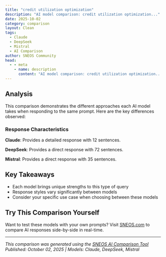 ```yaml
---
title: "credit utilization optimization"
description: "AI model comparison: credit utilization optimization..."
date: 2025-10-02
category: comparison
layout: Clean
tags:
  - Claude
  - DeepSeek
  - Mistral
  - AI Comparison
author: SNEOS Community
head:
  - - meta
    - name: description
      content: "AI model comparison: credit utilization optimization..."
---
```


<ChatComparison
  title="credit utilization optimization"
  prompt="credit utilization optimization"
  :responses='{
    "Claude": "# Credit Utilization Optimization Guide\n\n## What is Credit Utilization?\n\n**Credit utilization ratio** = Total credit card balances \u00F7 Total credit limits\n\nThis ratio significantly impacts your credit score and represents about 30% of your FICO score calculation.\n\n## Optimal Utilization Targets\n\n### Primary Goals:\n- **Below 30%** - Generally acceptable\n- **Below 10%** - Good for credit health  \n- **Below 1-5%** - Optimal for highest credit scores\n- **0%** - Can be beneficial, but small utilization (1-2%) often performs better\n\n## Optimization Strategies\n\n### 1. **Multiple Payment Method**\n- Make payments before statement closing dates\n- Pay down balances mid-cycle\n- Keep reported balances low even if you pay in full\n\n### 2. **Strategic Balance Distribution**\n\u0060\u0060\u0060\nExample with $10,000 total credit:\n\u274C Bad: One card at 80% ($4,000/$5,000), others at 0%\n\u2705 Good: All cards under 30%, total under 10%\n\u0060\u0060\u0060\n\n### 3. **Credit Limit Management**\n- Request credit limit increases (without hard pulls when possible)\n- Keep old accounts open to maintain available credit\n- Don\u0027t close cards unless necessary\n\n### 4. **Timing Optimization**\n- Learn your statement closing dates\n- Pay before closing dates to report lower balances\n- Consider making multiple payments per month\n\n## Advanced Techniques\n\n### **All Zero Except One (AZEO)**\n- Keep all cards at $0 reported balance\n- Maintain small balance ($1-20) on one card\n- Often produces highest scores\n\n### **Balance Spreading**\n- Distribute balances across multiple cards\n- Keep individual cards under 10%\n- Avoid maxing out any single card\n\n### **Payment Timing**\n\u0060\u0060\u0060\nStatement Date: 15th of each month\nPayment Strategy:\n- Pay most of balance by 10th\n- Let small amount report on 15th\n- Pay remainder after statement\n\u0060\u0060\u0060\n\n## Common Mistakes to Avoid\n\n\u274C **Paying only minimum amounts**\n\u274C **Maxing out cards (even temporarily)**\n\u274C **Closing old credit accounts**\n\u274C **Only checking utilization monthly**\n\u274C **Ignoring individual card ratios**\n\n## Monitoring Tools\n\n### Free Options:\n- Credit Karma\n- Credit.com\n- Annual credit reports\n- Bank/card issuer apps\n\n### What to Track:\n- Overall utilization ratio\n- Individual card utilization\n- Credit limit changes\n- Statement closing dates\n\n## Quick Wins for Immediate Improvement\n\n1. **Request credit limit increases** on existing cards\n2. **Pay down current balances** before next statement\n3. **Set up account alerts** at 20% utilization\n4. **Automate payments** to avoid missed payments\n\n## Long-term Strategy\n\n- Maintain utilization under 10% consistently\n- Gradually build available credit\n- Monitor credit reports regularly\n- Use credit responsibly while optimizing ratios\n\nWould you like me to help you create a specific optimization plan based on your current credit situation?",
    "DeepSeek": "Of course. Credit utilization optimization is one of the most powerful and fastest ways to improve your credit score. It\u0027s the second most important factor in most scoring models, after payment history.\n\nThis guide will break down what it is, why it matters, and provide a clear, actionable strategy.\n\n### What is Credit Utilization?\n\n**Credit Utilization** is the ratio of your current credit card balances to your total credit card limits. It\u0027s expressed as a percentage.\n\n*   **Formula:** (Total Credit Card Balances \u00F7 Total Credit Card Limits) x 100\n*   **Example:** If you have a total balance of $2,000 across all cards and a total credit limit of $10,000, your overall utilization is **20%**.\n\nThere are two types:\n1.  **Overall Utilization:** The combined utilization across all your credit cards.\n2.  **Per-Card Utilization:** The utilization on each individual card. Scoring models look at both.\n\n---\n\n### The Golden Rule: The 30% (and the 10%) Myth \u0026 Reality\n\nYou\u0027ve probably heard \u0022keep your utilization below 30%.\u0022 This is a good starting point, but it\u0027s not the whole story.\n\n*   **The 30% Rule:** This is the **maximum** you should ever go. Exceeding 30% will likely start to negatively impact your score.\n*   **The Optimal Zone:** For the **best possible scores**, you want to be in the **1%-9%** range. The lower your utilization, the better, with one caveat: **$0 reported utilization** can sometimes be slightly worse than a small amount (e.g., 1%) because it looks like you aren\u0027t using your credit.\n\n**Key Insight:** Credit utilization has no memory in current scoring models. This means you can have 80% utilization this month, bring it down to 7% next month, and your score will fully recover. You don\u0027t need to maintain a low utilization for years; you just need it to be low **on the day your lender reports to the credit bureaus**.\n\n---\n\n### Actionable Optimization Strategies\n\nHere is a tiered list of strategies, from easiest to most advanced.\n\n#### Tier 1: The Fundamentals (For Everyone)\n\n1.  **Pay Early \u0026 Strategically (The AZEO Method)**\n    This is the single most effective tactic for most people. Don\u0027t wait for your statement. Pay down your balance *before* the statement closing date.\n    *   **How it works:** Your credit card company reports your balance to the credit bureaus once a month, usually on your **statement closing date**. This is *not* your payment due date.\n    *   **Action:** Log into your account, find your \u0022statement closing date,\u0022 and pay down your balance a few days before that date so that only a small amount (ideally 1%-9% of the limit) posts on the statement.\n\n2.  **The \u0022All Zero Except One\u0022 (AZEO) Method:**\n    This is a proven method for maximizing scores, especially before applying for a major loan.\n    *   **Step 1:** Let a small charge (1%-9% of the limit) post to **one** of your credit cards. Pay the rest off completely before the statement date.\n    *   **Step 2:** Ensure **all other cards report a $0 balance**.\n    *   **Why it works:** It shows very low overall and per-card utilization while demonstrating you are actively using your credit.\n\n3.  **Request Credit Limit Increases**\n    This is a quick way to lower your utilization without paying down debt.\n    *   **How:** Call your card issuer or use the online portal to request a credit limit increase.\n    *   **Best Practice:** Ask if the issuer can do a \u0022soft pull\u0022 (which doesn\u0027t hurt your score) rather than a \u0022hard pull\u0022 (which causes a small, temporary score drop).\n    *   **When to ask:** Wait until you have a history of on-time payments (6-12 months) and a higher income.\n\n#### Tier 2: Advanced \u0026 Strategic Moves\n\n4.  **Become an Authorized User**\n    If a family member has a credit card with a high limit and a perfect payment history, ask them to add you as an authorized user. Their card\u0027s credit limit and history can be added to your credit file, instantly lowering your overall utilization. Ensure the card issuer reports authorized user activity to the credit bureaus.\n\n5.  **Open a New Credit Account (Use with Caution)**\n    Applying for a new card increases your total available credit, thus lowering utilization.\n    *   **The Trade-off:** This results in a hard inquiry, which dings your score slightly, and lowers the average age of your accounts. This strategy is best for those with already good credit who don\u0027t plan to apply for a major loan (like a mortgage) in the next 6-12 months.\n\n6.  **Spread Out Charges**\n    If you have a large purchase, consider splitting it across multiple cards to avoid maxing out any single one. This keeps your per-card utilization low.\n\n7.  **Use Multiple Payments Per Month**\n    If you use your card for daily expenses, get in the habit of making payments every two weeks or even weekly. This prevents your balance from ever getting too high relative to your limit.\n\n---\n\n### Common Pitfalls to Avoid\n\n*   **Closing Old Credit Cards:** This reduces your total available credit and can dramatically increase your utilization. Even if you don\u0027t use an old card, keep it open (unless it has an annual fee).\n*   **Maxing Out a Single Card:** Even if your overall utilization is low, maxing out one card hurts your \u0022per-card utilization\u0022 and looks risky to lenders.\n*   **Assuming $0 is Best:** While better than high utilization, a $0 reported balance across all cards can be slightly less optimal than showing a tiny, manageable amount.\n\n### Quick-Start Checklist\n\n1.  [ ] **Determine your statement closing dates** for all cards.\n2.  [ ] **Calculate your current overall and per-card utilization.**\n3.  [ ] **Set a goal** to get overall utilization below 30% (good) and then below 10% (excellent).\n4.  [ ] **Implement the AZEO method** 1-2 months before applying for a major loan.\n5.  [ ] **Request a credit limit increase** on your oldest, most-used card (if your history is good).\n\nBy understanding and actively managing your credit utilization, you have direct control over a major part of your financial health and can see significant score improvements in as little as 30-60 days.",
    "Mistral": "Credit utilization is a significant factor in determining your credit score. It represents the percentage of your available credit that you\u0027re using at any given time. Optimizing your credit utilization can help improve your credit score. Here are some strategies to do that:\n\n### 1. **Keep Utilization Below 30%**\n   - **Ideal Range**: Aim to keep your credit utilization below 30%. For example, if you have a credit limit of $10,000, try to keep your balance below $3,000.\n   - **Even Lower**: Some experts recommend keeping it below 10% for the best results.\n\n### 2. **Pay Down Balances**\n   - **Regular Payments**: Make regular payments to reduce your balances.\n   - **Multiple Payments**: Consider making multiple payments throughout the month to keep your balance low.\n\n### 3. **Increase Credit Limits**\n   - **Request Increases**: Ask your credit card issuers to increase your credit limits. This can lower your utilization ratio without changing your spending habits.\n   - **New Credit Cards**: Opening a new credit card can also increase your overall credit limit, but be cautious as this can temporarily lower your credit score due to the hard inquiry.\n\n### 4. **Monitor Your Credit Report**\n   - **Regular Checks**: Regularly check your credit report to ensure accuracy and monitor your utilization.\n   - **Credit Monitoring Services**: Use credit monitoring services to keep track of your credit utilization and other factors affecting your score.\n\n### 5. **Use Credit Wisely**\n   - **Avoid Maxing Out**: Avoid maxing out your credit cards, even if you plan to pay off the balance in full.\n   - **Balance Transfers**: Consider transferring balances to a card with a higher credit limit to reduce utilization.\n\n### 6. **Pay Before the Statement Closing Date**\n   - **Timing**: Pay down your balance before the statement closing date, as this is when your credit utilization is reported to the credit bureaus.\n\n### 7. **Diversify Credit Types**\n   - **Mix of Credit**: Having a mix of credit types (e.g., credit cards, auto loans, mortgages) can also positively impact your credit score.\n\n### 8. **Avoid Closing Old Accounts**\n   - **Credit History**: Closing old accounts can reduce your overall credit limit and shorten your credit history, both of which can negatively impact your score.\n\n### 9. **Use Credit Utilization Tools**\n   - **Credit Card Apps**: Many credit card issuers offer tools to help you monitor and manage your credit utilization.\n   - **Financial Apps**: Use financial apps that provide insights into your credit utilization and offer tips for improvement.\n\n### 10. **Educate Yourself**\n   - **Understand Factors**: Educate yourself on the factors that affect your credit score, including payment history, credit mix, and new credit.\n   - **Stay Informed**: Stay informed about changes in credit scoring models and best practices for credit management.\n\nBy following these strategies, you can optimize your credit utilization and improve your overall credit score."
  }'
  published-date="12:10"
/>

## Analysis

This comparison demonstrates the different approaches each AI model takes when responding to the same prompt. Here are the key differences observed:

### Response Characteristics

**Claude**: Provides a detailed response with 12 sentences. 

**DeepSeek**: Provides a direct response with 72 sentences. 

**Mistral**: Provides a direct response with 35 sentences. 

## Key Takeaways

- Each model brings unique strengths to this type of query
- Response styles vary significantly between models
- Consider your specific use case when choosing between these models

## Try This Comparison Yourself

Want to test these models with your own prompts? Visit [SNEOS.com](https://sneos.com) to compare AI responses side-by-side in real-time.

---

*This comparison was generated using the [SNEOS AI Comparison Tool](https://sneos.com)*
*Published: October 02, 2025 | Models: Claude, DeepSeek, Mistral*
